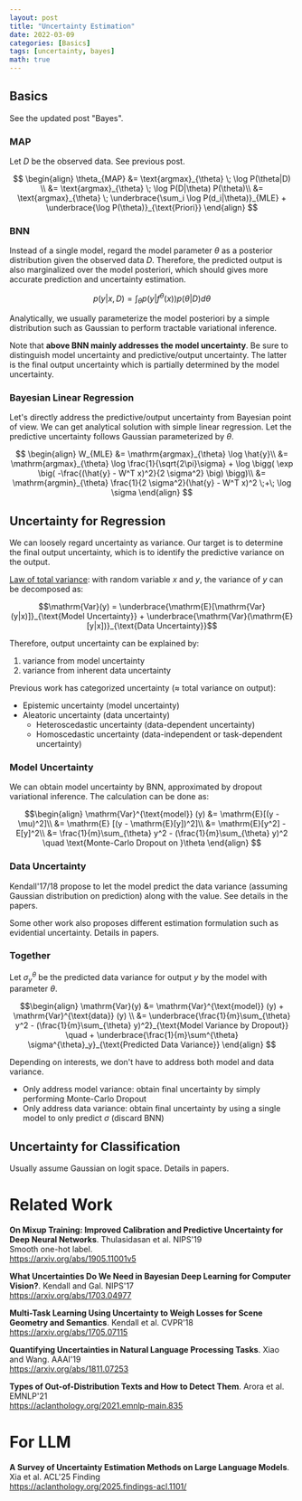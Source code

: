 ```yaml
---
layout: post
title: "Uncertainty Estimation"
date: 2022-03-09
categories: [Basics]
tags: [uncertainty, bayes]
math: true
---
```


## Basics

See the updated post "Bayes".

### MAP

Let $D$ be the observed data. See previous post.

$$
\begin{align}
\theta_{MAP} &= \text{argmax}_{\theta} \; \log P(\theta|D) \\
&= \text{argmax}_{\theta} \; \log P(D|\theta) P(\theta)\\
&= \text{argmax}_{\theta} \; \underbrace{\sum_i \log P(d_i|\theta)}_{MLE} + \underbrace{\log P(\theta)}_{\text{Priori}}
\end{align}
$$

### BNN

Instead of a single model, regard the model parameter $\theta$ as a posterior distribution given the observed data $D$.
Therefore, the predicted output is also marginalized over the model posteriori, which should gives more accurate prediction and uncertainty estimation.

$$p(y|x, D) = \int_{\theta} p \big(y|f^{\theta}(x) \big) p(\theta|D) d\theta$$

Analytically, we usually parameterize the model posteriori by a simple distribution such as Gaussian to perform tractable variational inference.

Note that **above BNN mainly addresses the model uncertainty**.
Be sure to distinguish model uncertainty and predictive/output uncertainty. The latter is the final output uncertainty which is partially determined by the model uncertainty.

### Bayesian Linear Regression

Let's directly address the predictive/output uncertainty from Bayesian point of view.
We can get analytical solution with simple linear regression.
Let the predictive uncertainty follows Gaussian parameterized by $\theta$.

$$
\begin{align}
W_{MLE} &= \mathrm{argmax}_{\theta} \log \hat{y}\\
&= \mathrm{argmax}_{\theta} \log \frac{1}{\sqrt{2\pi}\sigma} + \log \bigg( \exp \big( -\frac{(\hat{y} - W^T x)^2}{2 \sigma^2} \big) \bigg)\\
&= \mathrm{argmin}_{\theta} \frac{1}{2 \sigma^2}(\hat{y} - W^T x)^2 \;+\; \log \sigma
\end{align}
$$

## Uncertainty for Regression

We can loosely regard uncertainty as variance. Our target is to determine the final output uncertainty, which is to identify the predictive variance on the output.

[Law of total variance](https://en.wikipedia.org/wiki/Law_of_total_variance): with random variable $x$ and $y$, the variance of $y$ can be decomposed as:

$$\mathrm{Var}(y) = \underbrace{\mathrm{E}[\mathrm{Var}(y|x)]}_{\text{Model Uncertainty}} + \underbrace{\mathrm{Var}(\mathrm{E}[y|x])}_{\text{Data Uncertainty}}$$

Therefore, output uncertainty can be explained by:
1. variance from model uncertainty
2. variance from inherent data uncertainty

Previous work has categorized uncertainty ($\approx$ total variance on output):
* Epistemic uncertainty (model uncertainty)
* Aleatoric uncertainty (data uncertainty)
  * Heteroscedastic uncertainty (data-dependent uncertainty)
  * Homoscedastic uncertainty (data-independent or task-dependent uncertainty)

### Model Uncertainty

We can obtain model uncertainty by BNN, approximated by dropout variational inference.
The calculation can be done as:

$$\begin{align}
\mathrm{Var}^{\text{model}} (y) &= \mathrm{E}[(y - \mu)^2]\\
&= \mathrm{E} [(y - \mathrm{E}[y])^2]\\
&= \mathrm{E}[y^2] - E[y]^2\\
&= \frac{1}{m}\sum_{\theta} y^2 - (\frac{1}{m}\sum_{\theta} y)^2 \quad \text{Monte-Carlo Dropout on }\theta
\end{align}
$$

### Data Uncertainty

Kendall'17/18 propose to let the model predict the data variance (assuming Gaussian distribution on prediction) along with the value. See details in the papers.

Some other work also proposes different estimation formulation such as evidential uncertainty. Details in papers.

### Together

Let $\sigma^{\theta}_y$ be the predicted data variance for output $y$ by the model with parameter $\theta$.

$$\begin{align}
\mathrm{Var}(y) &= \mathrm{Var}^{\text{model}} (y) + \mathrm{Var}^{\text{data}} (y) \\
&= \underbrace{\frac{1}{m}\sum_{\theta} y^2 - (\frac{1}{m}\sum_{\theta} y)^2}_{\text{Model Variance by Dropout}} \quad + \underbrace{\frac{1}{m}\sum^{\theta} \sigma^{\theta}_y}_{\text{Predicted Data Variance}}
\end{align}
$$

Depending on interests, we don't have to address both model and data variance.
* Only address model variance: obtain final uncertainty by simply performing Monte-Carlo Dropout
* Only address data variance: obtain final uncertainty by using a single model to only predict $\sigma$ (discard BNN)

## Uncertainty for Classification

Usually assume Gaussian on logit space. Details in papers.

# Related Work

**On Mixup Training: Improved Calibration and Predictive Uncertainty for Deep Neural Networks**. Thulasidasan et al. NIPS'19\
Smooth one-hot label.\
<https://arxiv.org/abs/1905.11001v5>

**What Uncertainties Do We Need in Bayesian Deep Learning for Computer Vision?**. Kendall and Gal. NIPS'17\
<https://arxiv.org/abs/1703.04977>

**Multi-Task Learning Using Uncertainty to Weigh Losses for Scene Geometry and Semantics**. Kendall et al. CVPR'18\
<https://arxiv.org/abs/1705.07115>

**Quantifying Uncertainties in Natural Language Processing Tasks**. Xiao and Wang. AAAI'19\
<https://arxiv.org/abs/1811.07253>

**Types of Out-of-Distribution Texts and How to Detect Them**. Arora et al. EMNLP'21\
<https://aclanthology.org/2021.emnlp-main.835>

# For LLM

**A Survey of Uncertainty Estimation Methods on Large Language Models**. Xia et al. ACL'25 Finding\
<https://aclanthology.org/2025.findings-acl.1101/>
